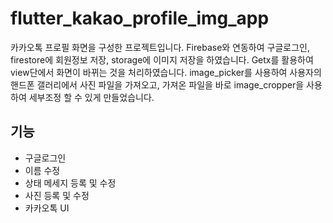 # flutter_kakao_profile_img_app

카카오톡 프로필 화면을 구성한 프로젝트입니다.
Firebase와 연동하여 구글로그인, firestore에 회원정보 저장, storage에 이미지 저장을 하였습니다.
Getx를 활용하여 view단에서 화면이 바뀌는 것을 처리하였습니다.
image_picker를 사용하여 사용자의 핸드폰 갤러리에서 사진 파일을 가져오고,
가져온 파일을 바로 image_cropper을 사용하여 세부조정 할 수 있게 만들었습니다.

## 기능

* 구글로그인
* 이름 수정
* 상태 메세지 등록 및 수정
* 사진 등록 및 수정
* 카카오톡 UI
